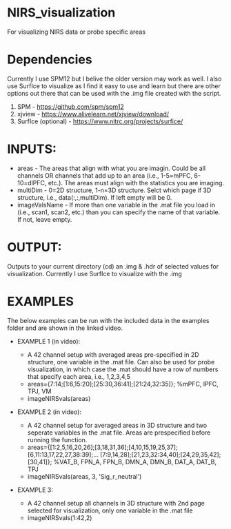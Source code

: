 # NIRS_visualization
For visualizing NIRS data or probe specific areas

# Dependencies
Currently I use SPM12 but I belive the older version may work as well. I also use SurfIce to visualize as I find it easy to use and learn but there are other options out there that can be used with the .img file created with the script.
1. SPM - https://github.com/spm/spm12
2. xjview - https://www.alivelearn.net/xjview/download/
3. SurfIce (optional) - https://www.nitrc.org/projects/surfice/

# INPUTS:
- areas - The areas that align with what you are imagin. Could be all
       channels OR channels that add up to an area (i.e., 1-5=mPFC, 6-10=dlPFC,
       etc.). The areas must align with the statistics you are imaging.
- multiDim - 0=2D structure, 1-n=3D structure. Selct which page if 3D
       structure, i.e., data(:,:,multiDim). If left empty will be 0.
- imageValsName - If more than one variable in the .mat file you load in
       (i.e., scan1, scan2, etc.) than you can specify the name of that
       variable. If not, leave empty.
       
# OUTPUT:
Outputs to your current directory (cd) an .img & .hdr of selected values for visualization. Currently I use SurfIce to visualize with the .img

# EXAMPLES
The below examples can be run with the included data in the examples folder and are shown in the linked video.
- EXAMPLE 1 (in video): 
  - A 42 channel setup with averaged areas pre-specified in 2D structure, one variable in the .mat file. Can also be used for probe visualization, in which case the .mat should have a row of numbers that specify each area, i.e., 1,2,3,4,5
  - areas={7:14;[1:6,15:20];[25:30,36:41];[21:24,32:35]}; %mPFC, lPFC, TPJ, VM
  - imageNIRSvals(areas)

- EXAMPLE 2 (in video): 
  - A 42 channel setup for averaged areas in 3D structure and two seperate variables in the .mat file. Areas are prespecified before running the function.
  - areas={[1:2,5,16,20,26];[3,18,31,36];[4,10,15,19,25,37];[6,11:13,17,22,27,38:39];...
    [7:9,14,28];[21,23,32:34,40];[24,29,35,42];[30,41]}; %VAT_B, FPN_A, FPN_B, DMN_A, DMN_B, DAT_A, DAT_B, TPJ
  - imageNIRSvals(areas, 3, 'Sig_r_neutral')

- EXAMPLE 3: 
  - A 42 channel setup all channels in 3D structure with 2nd page selected for visualization, only one variable in the .mat file
  - imageNIRSvals(1:42,2)

